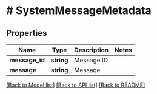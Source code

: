 # # SystemMessageMetadata

## Properties

Name | Type | Description | Notes
------------ | ------------- | ------------- | -------------
**message_id** | **string** | Message ID |
**message** | **string** | Message |

[[Back to Model list]](../../README.md#models) [[Back to API list]](../../README.md#endpoints) [[Back to README]](../../README.md)
